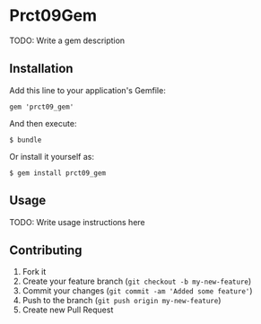 # Prct09Gem

TODO: Write a gem description

## Installation

Add this line to your application's Gemfile:

    gem 'prct09_gem'

And then execute:

    $ bundle

Or install it yourself as:

    $ gem install prct09_gem

## Usage

TODO: Write usage instructions here

## Contributing

1. Fork it
2. Create your feature branch (`git checkout -b my-new-feature`)
3. Commit your changes (`git commit -am 'Added some feature'`)
4. Push to the branch (`git push origin my-new-feature`)
5. Create new Pull Request
